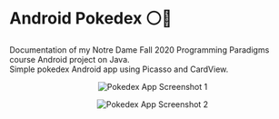 # Android Pokedex :white_circle::red_circle:
Documentation of my Notre Dame Fall 2020 Programming Paradigms course Android project on Java.  
Simple pokedex Android app using Picasso and CardView.

<p align="center">
  <img src="https://user-images.githubusercontent.com/50670255/94203839-294dd800-fe8e-11ea-83c8-5ab9c1ea31c5.png" alt="Pokedex App Screenshot 1"/>
</p>

<p align="center">
  <img src="https://user-images.githubusercontent.com/50670255/94203839-294dd800-fe8e-11ea-83c8-5ab9c1ea31c5.png" alt="Pokedex App Screenshot 2"/>
</p>
